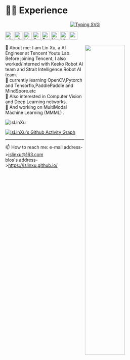 # 👨‍💻 Experience

<p align="center">
<a href="https://github.com/isLinXu">
	<img src="https://readme-typing-svg.demolab.com?font=Georgia&size=18&duration=2000&pause=100&multiline=true&width=500&height=80&lines=Lin Xu;Researcher+%7C+AI+Engineer;AI+%7C+Computer+Vision+%7C+Bots" alt="Typing SVG" />
</a>

<p> 
<a href="https://github.com/isLinXu"> <img src="https://komarev.com/ghpvc/?username=isLinXu&color=blue" height="25px" alt="github follow" /> </a>
<a href="https://github.com/isLinXu?tab=followers"> <img src="https://img.shields.io/github/followers/isLinXu?label=Followers&style=plastic" height="25px" alt="github follow" /> </a>
<a href="https://islinxu.github.io/"> <img src="https://img.shields.io/badge/homepage-3875B7.svg?labelColor=21438A&style=plastic" height="25px" alt="Lin Xu">
<a href="https://"><img src="https://img.shields.io/badge/scholar-4385FE.svg?&style=plastic&logo=google-scholar&logoColor=white" alt="Google Scholar" height="25px"> </a>
<a href="mailto:linxu.official@gmail.com"> <img src="https://img.shields.io/badge/gmail-%23D14836.svg?&style=plastic&logo=gmail&logoColor=white" height="25px" alt="Email">
<a href="https://https://github.com/isLinXu"><img src="https://img.shields.io/badge/linkedin-006CAC.svg?&style=plastic&logo=linkedin&logoColor=white" height="25px" alt="LinkedIn"> </a>
<a href="https:"><img src="https://img.shields.io/badge/知乎-0079FF.svg?style=plastic&logo=zhihu&logoColor=white" height="25px" alt="知乎"></a>
<a href="https://www.linkedin.com/in/xu-lin-3b78a5251/"> <img src="https://img.shields.io/badge/-CV-black?style=plastic" height="25px"> </a>
</p> 


<img style="width: 50%" align="right" src="https://github-readme-stats-git-masterrstaa-rickstaa.vercel.app/api?username=isLinXu&show_icons=true&hide_border=true&count_private=true" />


<p align="left"> 
    💬 About me: I am Lin Xu, a AI Engineer at Tencent Youtu Lab.</br> 
Before joining Tencent, I also worked/interned with Keeko Robot AI team and Strait Intelligence Robot AI team. </br> 
🌱 currently learning OpenCV,Pytorch and Tensorflo,PaddlePaddle and MindSpore.etc </br> 
🌱 Also interested in Computer Vision and Deep Learning networks.</br> 
🔭 And working on MultiModal Machine Learning (MMML) .</br> 
</p>
</p>

<!-- <div align="center"> -->

<!--  <p align="left"> <img src="https://github-profile-trophy.vercel.app/?username=isLinXu&theme=dark" alt="isLinXu"> </p> -->

<p align="left"> <img src="https://github-readme-streak-stats.herokuapp.com/?user=isLinXu&theme=dark" alt="isLinXu" > </p>

[![isLinXu's Github Activity Graph](https://github-readme-activity-graph.cyclic.app/graph?username=isLinXu&custom_title=isLinXu's%20GitHub%20Activity%20Graph&bg_color=000000&color=0079fa&line=2100fa&point=0079fa&area=true&hide_border=true)](https://github.com/ashutosh00710/github-readme-activity-graph)

---

📫 How to reach me: 
e-mail address->islinxu@163.com </br> 
blos's address->https://islinxu.github.io/</br> 
